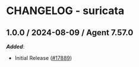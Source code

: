 # CHANGELOG - suricata

<!-- towncrier release notes start -->

## 1.0.0 / 2024-08-09 / Agent 7.57.0

***Added***:

* Initial Release ([#17889](https://github.com/DataDog/integrations-core/pull/17889))

